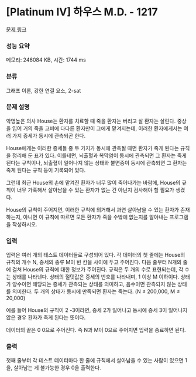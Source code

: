 # [Platinum IV] 하우스 M.D. - 1217 

[문제 링크](https://www.acmicpc.net/problem/1217) 

### 성능 요약

메모리: 246084 KB, 시간: 1744 ms

### 분류

그래프 이론, 강한 연결 요소, 2-sat

### 문제 설명

<p>악명높은 의사 House는 환자를 치료할 때 죽을 환자는 버리고 살 환자는 살린다. 중상을 입어 거의 죽을 고비에 다다른 환자만이 그에게 맡겨지는데, 이러한 환자에게서는 여러 가지 증세가 동시에 관측되곤 한다.</p>

<p>House에게는 이러한 증세들 중 두 가지가 동시에 관측될 때면 환자가 죽게 된다는 규칙을 정리해 둔 표가 있다. 이를테면, 뇌출혈과 복막염이 동시에 관측되면 그 환자는 죽게 된다는 규칙이나, 뇌출혈이 일어나지 않는 상태와 불면증이 동시에 관측되면 그 환자는 죽게 된다는 규칙 등이 기록되어 있다.</p>

<p>그런데 최근 House의 손에 맡겨진 환자가 너무 많이 죽어나가는 바람에, House의 규칙이 너무 가혹해서 살아남을 수 있는 환자가 없는 건 아닌지 검사해야 할 필요가 생겼다.</p>

<p>House의 규칙이 주어지면, 이러한 규칙에 의거해서 과연 살아남을 수 있는 환자가 존재하는지, 아니면 이 규칙에 따르면 모든 환자가 죽을 수밖에 없는지를 알아내는 프로그램을 작성하시오.</p>

### 입력 

 <p>입력은 여러 개의 테스트 데이터들로 구성되어 있다. 각 데이터의 첫 줄에는 House의 규칙의 개수 N, 증세의 종류 M이 빈 칸을 사이에 두고 주어진다. 다음 줄부터 N개의 줄에 걸쳐 House의 규칙에 대한 정보가 주어진다. 규칙은 두 개의 수로 표현되는데, 각 수는 상태를 나타낸다. 상태의 절댓값은 증세의 번호를 나타내며, 1 이상 M 이하이다. 상태가 양수이면 해당되는 증세가 관측되는 상태를 의미하고, 음수이면 관측되지 않는 상태를 의미한다. 두 개의 상태가 동시에 만족되면 환자는 죽는다. (N ≤ 200,000, M ≤ 20,000)</p>

<p>예를 들어 House의 규칙이 2 -3이라면, 증세 2가 일어나고 동시에 증세 3이 일어나지 않은 경우 환자가 죽게 된다는 뜻이다. </p>

<p>데이터의 끝은 0 0으로 주어진다. 즉 N과 M이 0으로 주어지면 입력을 종료하면 된다.</p>

### 출력 

 <p>첫째 줄부터 각 테스트 데이터마다 한 줄에 규칙에서 살아남을 수 있는 사람이 있으면 1을, 살아남는 게 불가능한 경우 0을 출력한다.</p>

